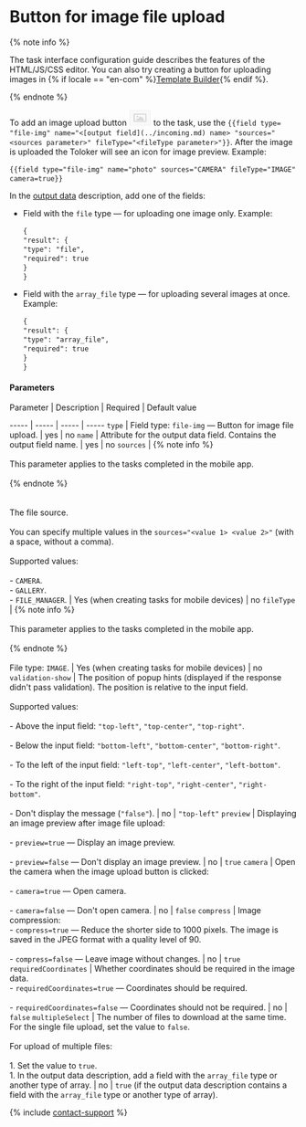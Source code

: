 # Button for image file upload

{% note info %}

The task interface configuration guide describes the features of the HTML/JS/CSS editor. You can also try creating a button for uploading images in {% if locale == "en-com" %}[Template Builder](https://toloka.ai/en/docs/template-builder/reference/field.media-file){% endif %}.

{% endnote %}


To add an image upload button ![](../../_images/other/b-image-button.png) to the task, use the `{{field type= "file-img" name="<[output field](../incoming.md) name> "sources="<sources parameter>" fileType="<fileType parameter>"}}`. After the image is uploaded the Toloker will see an icon for image preview. Example:

```no-highlight
{{field type="file-img" name="photo" sources="CAMERA" fileType="IMAGE" camera=true}}
```

In the [output data](../incoming.md) description, add one of the fields:

- Field with the `file` type — for uploading one image only. Example:
    ```no-highlight
    {
    "result": {
    "type": "file",
    "required": true
    }
    }
    ```

- Field with the `array_file` type — for uploading several images at once. Example:
    ```no-highlight
    {
    "result": {
    "type": "array_file",
    "required": true
    }
    }
    ```


#### Parameters


Parameter
 |
Description
 |
Required
 |
Default value

----- | ----- | ----- | -----
``` type ``` | Field type: `file-img` — Button for image file upload. | yes | no
``` name ``` | Attribute for the output data field. Contains the output field name. | yes | no
``` sources ``` | {% note info %}<br/><br/>This parameter applies to the tasks completed in the mobile app.<br/><br/>{% endnote %}<br/><br/><br/>The file source.<br/><br/>You can specify multiple values in the `sources="<value 1> <value 2>"` (with a space, without a comma).<br/><br/>Supported values:<br/><br/>- `CAMERA`.<br/>- `GALLERY`.<br/>- `FILE_MANAGER`. | Yes (when creating tasks for mobile devices) | no
``` fileType ``` | {% note info %}<br/><br/>This parameter applies to the tasks completed in the mobile app.<br/><br/>{% endnote %}<br/><br/>File type: `IMAGE`. | Yes (when creating tasks for mobile devices) | no
``` validation-show ``` | The position of popup hints (displayed if the response didn't pass validation). The position is relative to the input field.<br/><br/>Supported values:<br/><br/>- Above the input field: `"top-left"`, `"top-center"`, `"top-right"`.<br/>    <br/>- Below the input field: `"bottom-left"`, `"bottom-center"`, `"bottom-right"`.<br/>    <br/>- To the left of the input field: `"left-top"`, `"left-center"`, `"left-bottom"`.<br/>    <br/>- To the right of the input field: `"right-top"`, `"right-center"`, `"right-bottom"`.<br/>    <br/>- Don't display the message (`"false"`). | no | ``` "top-left" ```
``` preview ``` | Displaying an image preview after image file upload:<br/><br/>- `preview=true` — Display an image preview.<br/>    <br/>- `preview=false` — Don't display an image preview. | no | ``` true ```
``` camera ``` | Open the camera when the image upload button is clicked:<br/><br/>- `camera=true` — Open camera.<br/>    <br/>- `camera=false` — Don't open camera. | no | ``` false ```
``` compress ``` | Image compression:<br/>- `compress=true` — Reduce the shorter side to 1000 pixels. The image is saved in the JPEG format with a quality level of 90.<br/>    <br/>- `compress=false` — Leave image without changes. | no | ``` true ```
``` requiredCoordinates ``` | Whether coordinates should be required in the image data.<br/>- `requiredCoordinates=true` — Coordinates should be required.<br/>    <br/>- `requiredCoordinates=false` — Coordinates should not be required. | no | ``` false ```
``` multipleSelect ``` | The number of files to download at the same time.<br/>For the single file upload, set the value to `false`.<br/><br/>For upload of multiple files:<br/><br/>1. Set the value to `true`.<br/>1. In the output data description, add a field with the `array_file` type or another type of array. | no | `true` (if the output data description contains a field with the `array_file` type or another type of array).

{% include [contact-support](../../_includes/contact-support-help.md) %}